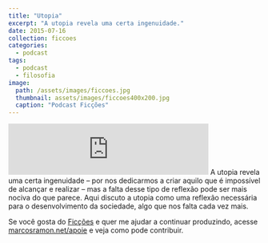 ```yaml
---
title: "Utopia"
excerpt: "A utopia revela uma certa ingenuidade."
date: 2015-07-16
collection: ficcoes
categories:
  - podcast
tags: 
  - podcast
  - filosofia
image: 
  path: /assets/images/ficcoes.jpg
  thumbnail: assets/images/ficcoes400x200.jpg
  caption: "Podcast Ficções"
---
```


<iframe src="https://anchor.fm/podcastficcoes/embed/episodes/Utopia-e46q0f" height="102px" width="400px" frameborder="0" scrolling="no"></iframe>
A utopia revela uma certa ingenuidade – por nos dedicarmos a criar aquilo que é impossível de alcançar e realizar – mas a falta desse tipo de reflexão pode ser mais nociva do que parece. Aqui discuto a utopia como uma reflexão necessária para o desenvolvimento da sociedade, algo que nos falta cada vez mais. 

Se você gosta do [Ficções](https://marcosramon.net/ficcoes/) e quer me ajudar a continuar produzindo, acesse [marcosramon.net/apoie](https://marcosramon.net/apoie/) e veja como pode contribuir. 
